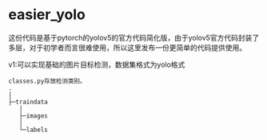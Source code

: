 # easier_yolo
 
这份代码是基于pytorch的yolov5的官方代码简化版，由于yolov5官方代码封装了多层，对于初学者而言很难使用，所以这里发布一份更简单的代码提供使用。

v1:可以实现基础的图片目标检测，数据集格式为yolo格式
```
classes.py存放检测类别。
.
│  
├─traindata
   │
   ├─images
   │
   └─labels
